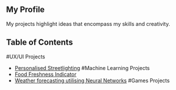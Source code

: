 ## My Profile

My projects highlight ideas that encompass my skills and creativity.

## Table of Contents
#UX/UI Projects
- [Personalised Streetlighting](#)
#Machine Learning Projects
- [Food Freshness Indicator](#)
- [Weather forecasting utilising Neural Networks](#)
#Games Projects
